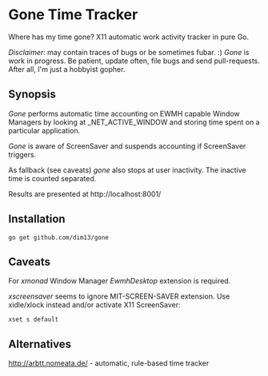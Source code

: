 Gone Time Tracker
=================

Where has my time gone? X11 automatic work activity tracker in pure Go.

_Disclaimer_: may contain traces of bugs or be sometimes fubar. :)
_Gone_ is work in progress. Be patient, update often, file bugs and
send pull-requests.  After all, I'm just a hobbyist gopher.

Synopsis
--------

_Gone_ performs automatic time accounting on EWMH capable Window Managers
by looking at _NET_ACTIVE_WINDOW and storing time spent on a particular
application.

_Gone_ is aware of ScreenSaver and suspends accounting if ScreenSaver
triggers.

As fallback (see caveats) _gone_ also stops at user inactivity.
The inactive time is counted separated.

Results are presented at http://localhost:8001/

Installation
------------

    go get github.com/dim13/gone

Caveats
-------

For _xmonad_ Window Manager _EwmhDesktop_ extension is required.

_xscreensaver_ seems to ignore MIT-SCREEN-SAVER extension.
Use xidle/xlock instead and/or activate X11 ScreenSaver:

    xset s default

Alternatives
------------

http://arbtt.nomeata.de/ - automatic, rule-based time tracker
